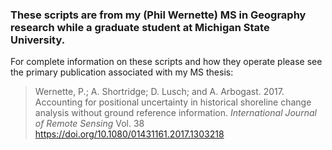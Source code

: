 ### These scripts are from my (Phil Wernette) MS in Geography research while a graduate student at Michigan State University.

For complete information on these scripts and how they operate please see the primary publication associated with my MS thesis:

> Wernette, P.; A. Shortridge; D. Lusch; and A. Arbogast. 2017. Accounting for positional uncertainty in historical shoreline change analysis without ground reference information. *International Journal of Remote Sensing* Vol. 38 <https://doi.org/10.1080/01431161.2017.1303218>
